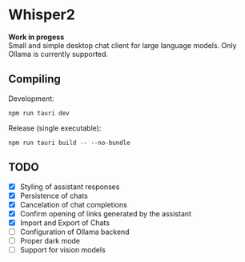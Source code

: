 # Whisper2

**Work in progess**<br>
Small and simple desktop chat client for large language models.
Only Ollama is currently supported.

## Compiling
Development:
```
npm run tauri dev
```

Release (single executable):
```
npm run tauri build -- --no-bundle
```

## TODO
- [x] Styling of assistant responses
- [x] Persistence of chats
- [x] Cancelation of chat completions
- [x] Confirm opening of links generated by the assistant
- [x] Import and Export of Chats
- [ ] Configuration of Ollama backend
- [ ] Proper dark mode
- [ ] Support for vision models
